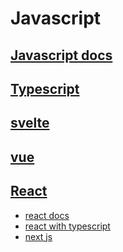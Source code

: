 # Javascript

## [Javascript docs](js-docs.md)

## [Typescript](typescript.md)


## [svelte](svelte/index.md)

## [vue](vue/index.md)


## [React](react/)
- [react docs](react/index.md)
- [react with typescript](react/react-ts.md)
- [next js](react/nextjs.md)


